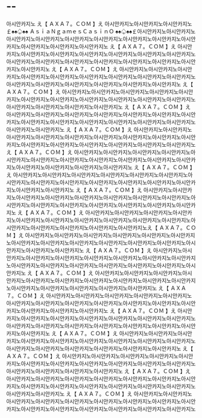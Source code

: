 # --
아시안카지노 え【 ＡＸＡ７。ＣＯＭ 】え 아시안카지노아시안카지노아시안카지노￡♠♠♤♠♠ ＡｓｉａＮｇａｍｅｓＣａｓｉｎＯ ♠♠♤♠♠￡아시안카지노아시안카지노아시안카지노아시안카지노아시안카지노아시안카지노아시안카지노아시안카지노아시안카지노아시안카지노아시안카지노아시안카지노 え【 ＡＸＡ７。ＣＯＭ 】え 아시안카지노아시안카지노아시안카지노아시안카지노아시안카지노아시안카지노아시안카지노아시안카지노아시안카지노아시안카지노아시안카지노아시안카지노아시안카지노아시안카지노아시안카지노 え【 ＡＸＡ７。ＣＯＭ 】え 아시안카지노아시안카지노아시안카지노아시안카지노아시안카지노아시안카지노아시안카지노아시안카지노아시안카지노아시안카지노아시안카지노아시안카지노아시안카지노아시안카지노아시안카지노 え【 ＡＸＡ７。ＣＯＭ 】え 아시안카지노아시안카지노아시안카지노아시안카지노아시안카지노아시안카지노아시안카지노아시안카지노아시안카지노아시안카지노아시안카지노아시안카지노아시안카지노아시안카지노아시안카지노 え【 ＡＸＡ７。ＣＯＭ 】え 아시안카지노아시안카지노아시안카지노아시안카지노아시안카지노아시안카지노아시안카지노아시안카지노아시안카지노아시안카지노아시안카지노아시안카지노아시안카지노아시안카지노아시안카지노 え【 ＡＸＡ７。ＣＯＭ 】え 아시안카지노아시안카지노아시안카지노아시안카지노아시안카지노아시안카지노아시안카지노아시안카지노아시안카지노아시안카지노아시안카지노아시안카지노아시안카지노아시안카지노아시안카지노 え【 ＡＸＡ７。ＣＯＭ 】え 아시안카지노아시안카지노아시안카지노아시안카지노아시안카지노아시안카지노아시안카지노아시안카지노아시안카지노아시안카지노아시안카지노아시안카지노아시안카지노아시안카지노아시안카지노 え【 ＡＸＡ７。ＣＯＭ 】え 아시안카지노아시안카지노아시안카지노아시안카지노아시안카지노아시안카지노아시안카지노아시안카지노아시안카지노아시안카지노아시안카지노아시안카지노아시안카지노아시안카지노아시안카지노 え【 ＡＸＡ７。ＣＯＭ 】え 아시안카지노아시안카지노아시안카지노아시안카지노아시안카지노아시안카지노아시안카지노아시안카지노아시안카지노아시안카지노아시안카지노아시안카지노아시안카지노아시안카지노아시안카지노 え【 ＡＸＡ７。ＣＯＭ 】え 아시안카지노아시안카지노아시안카지노아시안카지노아시안카지노아시안카지노아시안카지노아시안카지노아시안카지노아시안카지노아시안카지노아시안카지노아시안카지노아시안카지노아시안카지노え【 ＡＸＡ７。ＣＯＭ 】え  아시안카지노아시안카지노아시안카지노아시안카지노아시안카지노아시안카지노아시안카지노아시안카지노아시안카지노아시안카지노아시안카지노아시안카지노아시안카지노아시안카지노아시안카지노 え【 ＡＸＡ７。ＣＯＭ 】え 아시안카지노아시안카지노아시안카지노아시안카지노아시안카지노아시안카지노아시안카지노아시안카지노아시안카지노아시안카지노아시안카지노아시안카지노아시안카지노아시안카지노아시안카지노 え【 ＡＸＡ７。ＣＯＭ 】え 아시안카지노아시안카지노아시안카지노아시안카지노아시안카지노아시안카지노아시안카지노아시안카지노아시안카지노아시안카지노아시안카지노아시안카지노아시안카지노아시안카지노아시안카지노 え【 ＡＸＡ７。ＣＯＭ 】え 아시안카지노아시안카지노아시안카지노아시안카지노아시안카지노아시안카지노아시안카지노아시안카지노아시안카지노아시안카지노아시안카지노아시안카지노아시안카지노아시안카지노아시안카지노 え【 ＡＸＡ７。ＣＯＭ 】え 아시안카지노아시안카지노아시안카지노아시안카지노아시안카지노아시안카지노아시안카지노아시안카지노아시안카지노아시안카지노아시안카지노아시안카지노아시안카지노아시안카지노아시안카지노 え【 ＡＸＡ７。ＣＯＭ 】え 아시안카지노아시안카지노아시안카지노아시안카지노아시안카지노아시안카지노아시안카지노아시안카지노아시안카지노아시안카지노아시안카지노아시안카지노아시안카지노아시안카지노아시안카지노 え【 ＡＸＡ７。ＣＯＭ 】え 아시안카지노아시안카지노아시안카지노아시안카지노아시안카지노아시안카지노아시안카지노아시안카지노아시안카지노아시안카지노아시안카지노아시안카지노아시안카지노아시안카지노아시안카지노 え【 ＡＸＡ７。ＣＯＭ 】え 아시안카지노아시안카지노아시안카지노아시안카지노아시안카지노아시안카지노아시안카지노아시안카지노아시안카지노아시안카지노아시안카지노아시안카지노아시안카지노아시안카지노아시안카지노 え【 ＡＸＡ７。ＣＯＭ 】え 아시안카지노아시안카지노아시안카지노아시안카지노아시안카지노아시안카지노아시안카지노아시안카지노아시안카지노아시안카지노아시안카지노아시안카지노아시안카지노아시안카지노아시안카지노
